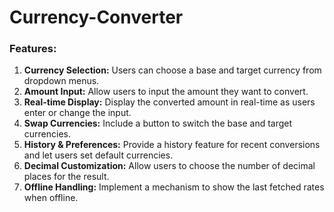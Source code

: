 # Currency-Converter

### Features:

1. **Currency Selection:** Users can choose a base and target currency from dropdown menus.
2. **Amount Input:** Allow users to input the amount they want to convert.
3. **Real-time Display:** Display the converted amount in real-time as users enter or change the input.
4. **Swap Currencies:** Include a button to switch the base and target currencies.
5. **History & Preferences:** Provide a history feature for recent conversions and let users set default currencies.
6. **Decimal Customization:** Allow users to choose the number of decimal places for the result.
7. **Offline Handling:** Implement a mechanism to show the last fetched rates when offline.
